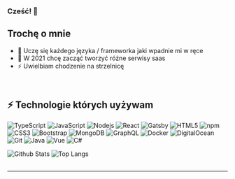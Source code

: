 ### Cześć! 👋


## Trochę o mnie
- 🌱 Uczę się każdego języka / frameworka jaki wpadnie mi w ręce
- 🥅 W 2021 chcę zacząć tworzyć różne serwisy saas
- ⚡ Uwielbiam chodzenie na strzelnicę

<br />

## ⚡ Technologie których uyżywam

![TypeScript](https://img.shields.io/badge/-TypeScript-007ACC?style=for-the-badge&logo=typescript)
![JavaScript](https://img.shields.io/badge/-JavaScript-black?style=for-the-badge&logo=javascript)
![Nodejs](https://img.shields.io/badge/-Nodejs-black?style=for-the-badge&logo=Node.js)
![React](https://img.shields.io/badge/-React-black?style=for-the-badge&logo=react)
![Gatsby](https://img.shields.io/badge/-Gatsby-663399?style=for-the-badge&logo=gatsby)
![HTML5](https://img.shields.io/badge/-HTML5-E34F26?style=for-the-badge&logo=html5&logoColor=white)
![npm](https://img.shields.io/badge/-NPM-222222?style=for-the-badge&logo=npm)
![CSS3](https://img.shields.io/badge/-CSS3-1572B6?style=for-the-badge&logo=css3)
![Bootstrap](https://img.shields.io/badge/-Bootstrap-563D7C?style=for-the-badge&logo=bootstrap)
![MongoDB](https://img.shields.io/badge/-MongoDB-black?style=for-the-badge&logo=mongodb)
![GraphQL](https://img.shields.io/badge/-GraphQL-E10098?style=for-the-badge&logo=graphql)
![Docker](https://img.shields.io/badge/-Docker-black?style=for-the-badge&logo=docker)
![DigitalOcean](https://img.shields.io/badge/-Digital%20Ocean-darkblue?style=for-the-badge&logo=digitalocean)
![Git](https://img.shields.io/badge/-Git-black?style=for-the-badge&logo=git)
![Java](https://img.shields.io/badge/-java-E34A86?style=for-the-badge&logo=java)
![Vue](https://img.shields.io/badge/-Vue-black?style=for-the-badge&logo=javascript)
![C#](https://img.shields.io/badge/-Vue-black?style=for-the-badge&logo=javascript)

![Github Stats](https://github-readme-stats.vercel.app/api?username=PolandBOX&count_private=true&show_icons=true&include_all_commits=true)
![Top Langs](https://github-readme-stats.vercel.app/api/top-langs/?username=PolandBOX&hide=php&layout=compact&&langs_count=10)
<br />
<br />


---


[twitter]: https://twitter.com/hasanoes
[youtube]: https://youtube.com/polandbox
[instagram]: https://instagram.com/sebus_997
